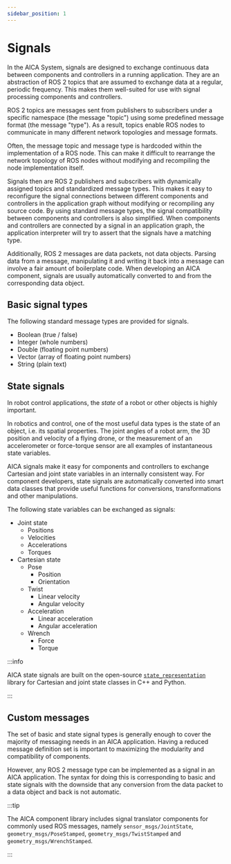 ```yaml
---
sidebar_position: 1
---
```


# Signals

In the AICA System, signals are designed to exchange continuous data between components and controllers in a running
application. They are an abstraction of ROS 2 topics that are assumed to exchange data at a regular, periodic frequency.
This makes them well-suited for use with signal processing components and controllers.

ROS 2 topics are messages sent from publishers to subscribers under a specific namespace (the message "topic")
using some predefined message format (the message "type"). As a result, topics enable ROS nodes to communicate in many
different network topologies and message formats.

Often, the message topic and message type is hardcoded within the implementation of a ROS node. This can make it
difficult to rearrange the network topology of ROS nodes without modifying and recompiling the node implementation
itself.

<!-- TODO: we now support all message types and not just standardized -->
Signals then are ROS 2 publishers and subscribers with dynamically assigned topics and standardized message types.
This makes it easy to reconfigure the signal connections between different components and controllers in the application
graph without modifying or recompiling any source code. By using standard message types, the signal compatibility
between components and controllers is also simplified. When components and controllers are connected by a signal in an
application graph, the application interpreter will try to assert that the signals have a matching type.

Additionally, ROS 2 messages are data packets, not data objects. Parsing data from a message, manipulating it and
writing it back into a message can involve a fair amount of boilerplate code. When developing an AICA component, signals
are usually automatically converted to and from the corresponding data object.

## Basic signal types

The following standard message types are provided for signals.

- Boolean (true / false)
- Integer (whole numbers)
- Double (floating point numbers)
- Vector (array of floating point numbers)
- String (plain text)

## State signals

In robot control applications, the _state_ of a robot or other objects is highly important.

In robotics and control, one of the most useful data types is the state of an object, i.e. its spatial properties.
The joint angles of a robot arm, the 3D position and velocity of a flying drone, or the measurement of an accelerometer
or force-torque sensor are all examples of instantaneous state variables.

AICA signals make it easy for components and controllers to exchange Cartesian and joint state variables in an
internally consistent way. For component developers, state signals are automatically converted into smart data classes
that provide useful functions for conversions, transformations and other manipulations.

The following state variables can be exchanged as signals:

- Joint state
    - Positions
    - Velocities
    - Accelerations
    - Torques
- Cartesian state
    - Pose
        - Position
        - Orientation
    - Twist
        - Linear velocity
        - Angular velocity
    - Acceleration
        - Linear acceleration
        - Angular acceleration
    - Wrench
        - Force
        - Torque

:::info

<!-- TODO: copy and link the markdown documentation of the state representation library directly in the programming reference -->

AICA state signals are built on the
open-source [`state_representation`](https://aica-technology.github.io/control-libraries/versions/9.0.1/md__2github_2workspace_2source_2state__representation_2_r_e_a_d_m_e.html)
library for Cartesian and joint state classes in C++ and Python.

<!-- TODO: all other state rep types too -->

:::

## Custom messages

The set of basic and state signal types is generally enough to cover the majority of messaging needs in an AICA
application. Having a reduced message definition set is important to maximizing the modularity and compatibility
of components.

However, any ROS 2 message type can be implemented as a signal in an AICA application. The syntax for doing this is
corresponding to basic and state signals with the downside that any conversion from the data packet to a data object and
back is not automatic.

:::tip

The AICA component library includes signal translator components for commonly used ROS messages, namely
`sensor_msgs/JointState`, `geometry_msgs/PoseStamped`, `geometry_msgs/TwistStamped` and `geometry_msgs/WrenchStamped`.

:::
